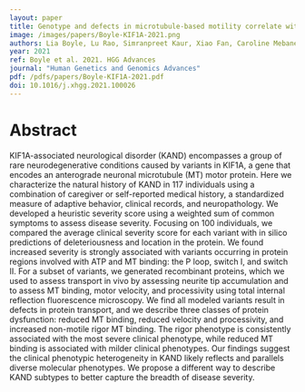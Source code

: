 ```yaml
---
layout: paper
title: Genotype and defects in microtubule-based motility correlate with clinical severity in KIF1A-associated neurological disorder
image: /images/papers/Boyle-KIF1A-2021.png
authors: Lia Boyle, Lu Rao, Simranpreet Kaur, Xiao Fan, Caroline Mebane, Laura Hamm, Andrew Thornton, Jared T Ahrendsen, Matthew P Anderson, John Christodoulou, Arne Gennerich, Yufeng Shen, Wendy K Chung
year: 2021
ref: Boyle et al. 2021. HGG Advances
journal: "Human Genetics and Genomics Advances"
pdf: /pdfs/papers/Boyle-KIF1A-2021.pdf
doi: 10.1016/j.xhgg.2021.100026
---
```


# Abstract

KIF1A-associated neurological disorder (KAND) encompasses a group of rare neurodegenerative conditions caused by variants in KIF1A, a gene that encodes an anterograde neuronal microtubule (MT) motor protein. Here we characterize the natural history of KAND in 117 individuals using a combination of caregiver or self-reported medical history, a standardized measure of adaptive behavior, clinical records, and neuropathology. We developed a heuristic severity score using a weighted sum of common symptoms to assess disease severity. Focusing on 100 individuals, we compared the average clinical severity score for each variant with in silico predictions of deleteriousness and location in the protein. We found increased severity is strongly associated with variants occurring in protein regions involved with ATP and MT binding: the P loop, switch I, and switch II. For a subset of variants, we generated recombinant proteins, which we used to assess transport in vivo by assessing neurite tip accumulation and to assess MT binding, motor velocity, and processivity using total internal reflection fluorescence microscopy. We find all modeled variants result in defects in protein transport, and we describe three classes of protein dysfunction: reduced MT binding, reduced velocity and processivity, and increased non-motile rigor MT binding. The rigor phenotype is consistently associated with the most severe clinical phenotype, while reduced MT binding is associated with milder clinical phenotypes. Our findings suggest the clinical phenotypic heterogeneity in KAND likely reflects and parallels diverse molecular phenotypes. We propose a different way to describe KAND subtypes to better capture the breadth of disease severity.

